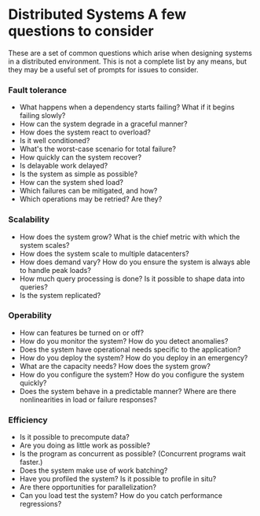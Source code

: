 # Distributed Systems A few questions to consider

These are a set of common questions which arise when designing systems in a distributed environment. This is not a complete list by any 
means, but they may be a useful set of prompts for issues to consider.

### Fault tolerance
  - What happens when a dependency starts failing? What if it begins failing slowly?
  - How can the system degrade in a graceful manner?
  - How does the system react to overload?
  - Is it well conditioned?
  - What's the worst-case scenario for total failure?
  - How quickly can the system recover?
  - Is delayable work delayed?
  - Is the system as simple as possible?
  - How can the system shed load?
  - Which failures can be mitigated, and how?
  - Which operations may be retried? Are they?

### Scalability
  - How does the system grow? What is the chief metric with which the system scales?
  - How does the system scale to multiple datacenters?
  - How does demand vary? How do you ensure the system is always able to handle peak loads?
  - How much query processing is done? Is it possible to shape data into queries?
  - Is the system replicated?

### Operability
  - How can features be turned on or off?
  - How do you monitor the system? How do you detect anomalies?
  - Does the system have operational needs specific to the application?
  - How do you deploy the system? How do you deploy in an emergency?
  - What are the capacity needs? How does the system grow?
  - How do you configure the system? How do you configure the system quickly?
  - Does the system behave in a predictable manner? Where are there nonlinearities in load or failure responses?

### Efficiency
  - Is it possible to precompute data?
  - Are you doing as little work as possible?
  - Is the program as concurrent as possible? (Concurrent programs wait faster.)
  - Does the system make use of work batching?
  - Have you profiled the system? Is it possible to profile in situ?
  - Are there opportunities for parallelization?
  - Can you load test the system? How do you catch performance regressions?
